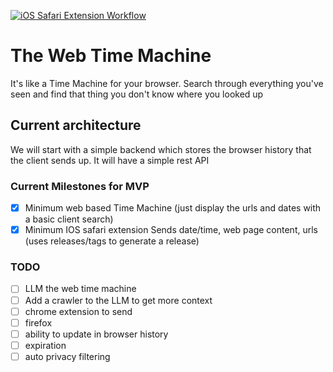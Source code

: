 [![iOS Safari Extension Workflow](https://github.com/eefh/webtimemachine/actions/workflows/ios.yml/badge.svg?branch=feature%2Fchrome-history-extension)](https://github.com/eefh/webtimemachine/actions/workflows/ios.yml)
# The Web Time Machine
It's like a Time Machine for your browser. Search through everything you've seen and find that thing you don't know where you looked up

## Current architecture
We will start with a simple backend which stores the browser history that the client sends up. It will have a simple rest API 

### Current Milestones for MVP
- [x] Minimum web based Time Machine (just display the urls and dates with a basic client search)
- [x] Minimum IOS safari extension Sends date/time, web page content, urls (uses releases/tags to generate a release)

### TODO
- [ ] LLM the web time machine
- [ ] Add a crawler to the LLM to get more context
- [ ] chrome extension to send
- [ ] firefox
- [ ] ability to update in browser history
- [ ] expiration
- [ ] auto privacy filtering
